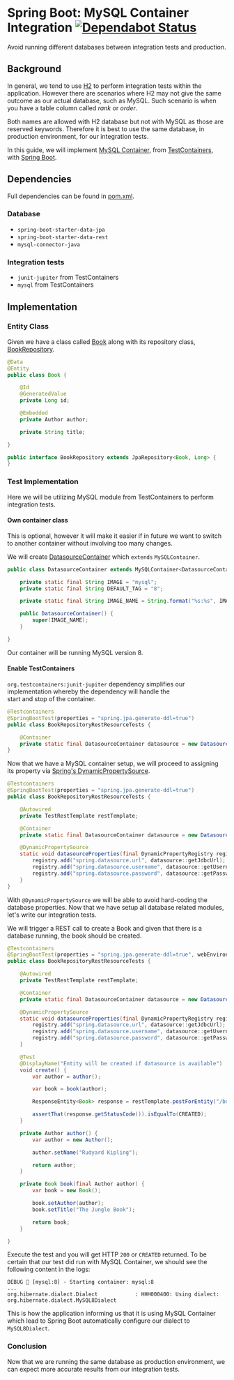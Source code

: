 # Spring Boot: MySQL Container Integration [![Dependabot Status](https://api.dependabot.com/badges/status?host=github&repo=rashidi/spring-boot-tc-mysql)](https://dependabot.com)

Avoid running different databases between integration tests and production.

## Background
In general, we tend to use [H2][2] to perform integration tests within the application. However there are scenarios 
where H2 may not give the same outcome as our actual database, such as MySQL. Such scenario is when you have a table 
column called _rank_ or _order_.

Both names are allowed with H2 database but not with MySQL as those are reserved keywords. Therefore it is best to 
use the same database, in production environment, for our integration tests.

In this guide, we will implement [MySQL Container][3], from [TestContainers][1], with [Spring Boot][4].

## Dependencies
Full dependencies can be found in [pom.xml][5].

### Database
- `spring-boot-starter-data-jpa`
- `spring-boot-starter-data-rest`
- `mysql-connector-java`

### Integration tests
- `junit-jupiter` from TestContainers
- `mysql` from TestContainers

## Implementation

### Entity Class
Given we have a class called [Book][6] along with its repository class, [BookRepository][7].

```java
@Data
@Entity
public class Book {

    @Id
    @GeneratedValue
    private Long id;

    @Embedded
    private Author author;

    private String title;

}
```

```java
public interface BookRepository extends JpaRepository<Book, Long> {
}
```

### Test Implementation
Here we will be utilizing MySQL module from TestContainers to perform integration tests.

#### Own container class
This is optional, however it will make it easier if in future we want to switch to another container without involving
too many changes.

We will create [DatasourceContainer][8] which `extends` `MySQLContainer`.

```java
public class DatasourceContainer extends MySQLContainer<DatasourceContainer> {

    private static final String IMAGE = "mysql";
    private static final String DEFAULT_TAG = "8";

    private static final String IMAGE_NAME = String.format("%s:%s", IMAGE, DEFAULT_TAG);

    public DatasourceContainer() {
        super(IMAGE_NAME);
    }

}
```

Our container will be running MySQL version 8.

#### Enable TestContainers
`org.testcontainers:junit-jupiter` dependency simplifies our implementation whereby the dependency will handle the  
start and stop of the container.

```java
@Testcontainers
@SpringBootTest(properties = "spring.jpa.generate-ddl=true")
public class BookRepositoryRestResourceTests {

    @Container
    private static final DatasourceContainer datasource = new DatasourceContainer().withDatabaseName("demo");
}
```

Now that we have a MySQL container setup, we will proceed to assigning its property via
[Spring's DynamicPropertySource][9].

```java
@Testcontainers
@SpringBootTest(properties = "spring.jpa.generate-ddl=true")
public class BookRepositoryRestResourceTests {

    @Autowired
    private TestRestTemplate restTemplate;

    @Container
    private static final DatasourceContainer datasource = new DatasourceContainer().withDatabaseName("demo");

    @DynamicPropertySource
    static void datasourceProperties(final DynamicPropertyRegistry registry) {
        registry.add("spring.datasource.url", datasource::getJdbcUrl);
        registry.add("spring.datasource.username", datasource::getUsername);
        registry.add("spring.datasource.password", datasource::getPassword);
    }
}
```

With `@DynamicPropertySource` we will be able to avoid hard-coding the database properties. Now that we have setup all
database related modules, let's write our integration tests.

We will trigger a REST call to create a Book and given that there is a database running, the book should be created.

```java
@Testcontainers
@SpringBootTest(properties = "spring.jpa.generate-ddl=true", webEnvironment = RANDOM_PORT)
public class BookRepositoryRestResourceTests {

    @Autowired
    private TestRestTemplate restTemplate;

    @Container
    private static final DatasourceContainer datasource = new DatasourceContainer().withDatabaseName("demo");

    @DynamicPropertySource
    static void datasourceProperties(final DynamicPropertyRegistry registry) {
        registry.add("spring.datasource.url", datasource::getJdbcUrl);
        registry.add("spring.datasource.username", datasource::getUsername);
        registry.add("spring.datasource.password", datasource::getPassword);
    }

    @Test
    @DisplayName("Entity will be created if datasource is available")
    void create() {
        var author = author();

        var book = book(author);

        ResponseEntity<Book> response = restTemplate.postForEntity("/books", book, Book.class);

        assertThat(response.getStatusCode()).isEqualTo(CREATED);
    }

    private Author author() {
        var author = new Author();

        author.setName("Rudyard Kipling");

        return author;
    }

    private Book book(final Author author) {
        var book = new Book();

        book.setAuthor(author);
        book.setTitle("The Jungle Book");

        return book;
    }

}
```

Execute the test and you will get HTTP `200` or `CREATED` returned. To be certain that our test did run with 
MySQL Container, we should see the following content in the logs:

```shell script
DEBUG 🐳 [mysql:8] - Starting container: mysql:8
...
org.hibernate.dialect.Dialect            : HHH000400: Using dialect: org.hibernate.dialect.MySQL8Dialect
```

This is how the application informing us that it is using MySQL Container which lead to Spring Boot automatically 
configure our dialect to `MySQL8Dialect`.

### Conclusion
Now that we are running the same database as production environment, we can expect more accurate results from our
integration tests.

[1]: https://www.testcontainers.org/
[2]: https://www.h2database.com/html/main.html
[3]: https://www.testcontainers.org/modules/databases/mysql/
[4]: https://spring.io/projects/spring-boot
[5]: pom.xml
[6]: src/main/java/scratches/tc/domain/Book.java
[7]: src/main/java/scratches/tc/domain/BookRepository.java
[8]: src/test/java/scratches/tc/configuration/DatasourceContainer.java
[9]: https://docs.spring.io/spring-framework/docs/5.2.5.RELEASE/spring-framework-reference/testing.html#testcontext-ctx-management-dynamic-property-sources
